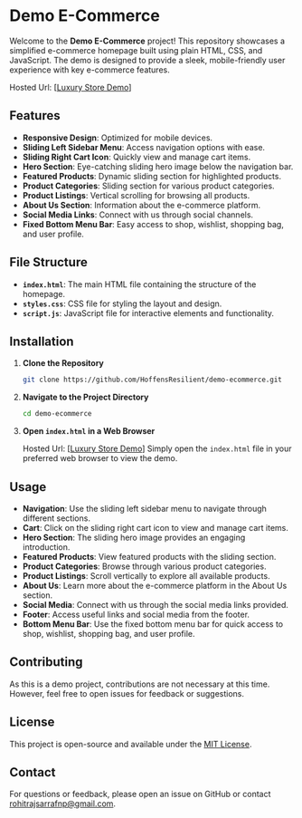 # Demo E-Commerce

Welcome to the **Demo E-Commerce** project! This repository showcases a simplified e-commerce homepage built using plain HTML, CSS, and JavaScript. The demo is designed to provide a sleek, mobile-friendly user experience with key e-commerce features.

Hosted Url: [[Luxury Store Demo](https://luxurystoredemo.netlify.app/)]

## Features

- **Responsive Design**: Optimized for mobile devices.
- **Sliding Left Sidebar Menu**: Access navigation options with ease.
- **Sliding Right Cart Icon**: Quickly view and manage cart items.
- **Hero Section**: Eye-catching sliding hero image below the navigation bar.
- **Featured Products**: Dynamic sliding section for highlighted products.
- **Product Categories**: Sliding section for various product categories.
- **Product Listings**: Vertical scrolling for browsing all products.
- **About Us Section**: Information about the e-commerce platform.
- **Social Media Links**: Connect with us through social channels.
- **Fixed Bottom Menu Bar**: Easy access to shop, wishlist, shopping bag, and user profile.

## File Structure

- **`index.html`**: The main HTML file containing the structure of the homepage.
- **`styles.css`**: CSS file for styling the layout and design.
- **`script.js`**: JavaScript file for interactive elements and functionality.

## Installation

1. **Clone the Repository**

   ```bash
   git clone https://github.com/HoffensResilient/demo-ecommerce.git
   ```

2. **Navigate to the Project Directory**

   ```bash
   cd demo-ecommerce
   ```

3. **Open `index.html` in a Web Browser**

   Hosted Url: [[Luxury Store Demo](https://luxurystoredemo.netlify.app/)]
   Simply open the `index.html` file in your preferred web browser to view the demo.

## Usage

- **Navigation**: Use the sliding left sidebar menu to navigate through different sections.
- **Cart**: Click on the sliding right cart icon to view and manage cart items.
- **Hero Section**: The sliding hero image provides an engaging introduction.
- **Featured Products**: View featured products with the sliding section.
- **Product Categories**: Browse through various product categories.
- **Product Listings**: Scroll vertically to explore all available products.
- **About Us**: Learn more about the e-commerce platform in the About Us section.
- **Social Media**: Connect with us through the social media links provided.
- **Footer**: Access useful links and social media from the footer.
- **Bottom Menu Bar**: Use the fixed bottom menu bar for quick access to shop, wishlist, shopping bag, and user profile.

## Contributing

As this is a demo project, contributions are not necessary at this time. However, feel free to open issues for feedback or suggestions.

## License

This project is open-source and available under the [MIT License](LICENSE).

## Contact

For questions or feedback, please open an issue on GitHub or contact [rohitrajsarrafnp@gmail.com](mailto:rohitrajsarrafnp@gmail.com).

